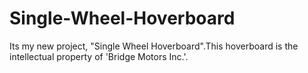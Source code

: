 # Single-Wheel-Hoverboard
Its my new project, "Single Wheel Hoverboard".This hoverboard
is the intellectual property of 'Bridge Motors Inc.'.
